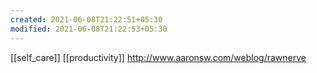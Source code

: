 ```yaml
---
created: 2021-06-08T21:22:51+05:30
modified: 2021-06-08T21:22:53+05:30
---
```

[[self_care]]
[[productivity]]
http://www.aaronsw.com/weblog/rawnerve
